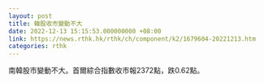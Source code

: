 ```yaml
---
layout: post
title: 韓股收市變動不大
date: 2022-12-13 15:15:53.000000000 +08:00
link: https://news.rthk.hk/rthk/ch/component/k2/1679604-20221213.htm
categories: rthk
---
```


南韓股市變動不大。首爾綜合指數收市報2372點，跌0.62點。
